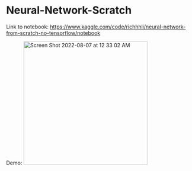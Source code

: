 # Neural-Network-Scratch

Link to notebook:
https://www.kaggle.com/code/richhhli/neural-network-from-scratch-no-tensorflow/notebook

Demo:
<img width="334" alt="Screen Shot 2022-08-07 at 12 33 02 AM" src="https://user-images.githubusercontent.com/98242479/183280393-924acbaa-8bdf-4a36-8058-7dae36e77197.png">
